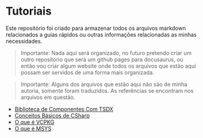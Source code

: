 # Tutoriais

Este repositório foi criado para armazenar todos os arquivos markdown relacionados a guias rápidos ou outras informações relacionadas as minhas necessidades.

> Importante: Nada aqui será organizado, no futuro pretendo criar um outro repositorio que será um github pages para docusaurus, ou então vou criar algum website onde todos os arquivos que estão aqui possam ser servidos de uma forma mais organizada.

> Importante: Alguns dos arquivos que estão aqui não são de minha autoria, somente foram traduzidos. As referências se encontram nos arquivos em questão.

- [Biblioteca de Componentes Com TSDX](biblioteca-de-componentes-com-TSDX.md)
- [Conceitos Básicos de CSharp](conceitos-basicos-csharp.md)
- [O que é VCPKG](o-que-e-vcpkg.md)
- [O que é MSYS](o-que-e-msys.md)
